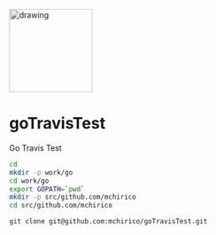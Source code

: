 <a href='https://jira.aipiggybot.io/projects/GT'>
<img src="https://storage.googleapis.com/montco-stats/JiraSoftware.png" alt="drawing" width="150px;"/>
         </a>


# goTravisTest
Go Travis Test


```bash
cd
mkdir -p work/go
cd work/go
export GOPATH=`pwd`
mkdir -p src/github.com/mchirico
cd src/github.com/mchirico

git clone git@github.com:mchirico/goTravisTest.git
```


